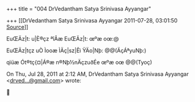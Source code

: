 +++
title = "004 DrVedantham Satya Srinivasa Ayyangar"

+++
[[DrVedantham Satya Srinivasa Ayyangar	2011-07-28, 03:01:50 [Source](https://groups.google.com/g/bvparishat/c/_eVFN9EhToI)]]



EuŒÄz\|t: u\|È®çz ªîÂæ EuŒÄz\|t: œºæ oœ:@

EuŒÄz\|tçz uÒ Ìooæ ÌÄç\|sz\|Êì ŸÄo\|Nþ: @@(ÄçÁªyuNþ:)

qìüæ Ót®tç{¤\|Á®æ n®Nþ½nÄçzuðÉe œºæ oœ @@(Tyoç)

  
  

On Thu, Jul 28, 2011 at 2:12 AM, DrVedantham Satya Srinivasa Ayyangar \<[drved...@gmail.com]()\> wrote:  



